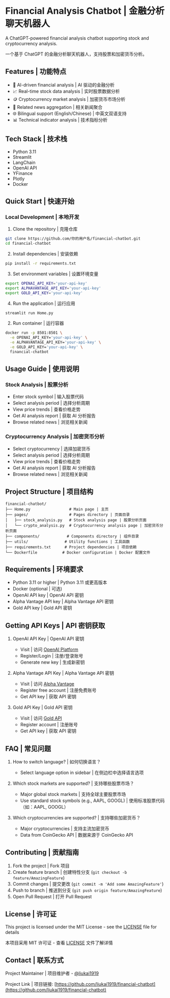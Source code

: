 # Financial Analysis Chatbot | 金融分析聊天机器人

A ChatGPT-powered financial analysis chatbot supporting stock and cryptocurrency analysis.

一个基于 ChatGPT 的金融分析聊天机器人，支持股票和加密货币分析。

## Features | 功能特点

- 🤖 AI-driven financial analysis | AI 驱动的金融分析
- 📈 Real-time stock data analysis | 实时股票数据分析
- 🪙 Cryptocurrency market analysis | 加密货币市场分析
- 📰 Related news aggregation | 相关新闻聚合
- 🌐 Bilingual support (English/Chinese) | 中英文双语支持
- 📊 Technical indicator analysis | 技术指标分析

## Tech Stack | 技术栈

- Python 3.11
- Streamlit
- LangChain
- OpenAI API
- YFinance
- Plotly
- Docker

## Quick Start | 快速开始

### Local Development | 本地开发

1. Clone the repository | 克隆仓库

```bash
git clone https://github.com/你的用户名/financial-chatbot.git
cd financial-chatbot
```

2. Install dependencies | 安装依赖

```bash
pip install -r requirements.txt
```

3. Set environment variables | 设置环境变量

```bash
export OPENAI_API_KEY='your-api-key'
export ALPHAVANTAGE_API_KEY='your-api-key'
export GOLD_API_KEY='your-api-key'
```

4. Run the application | 运行应用

```bash
streamlit run Home.py
```

2. Run container | 运行容器

```bash
docker run -p 8501:8501 \
  -e OPENAI_API_KEY='your-api-key' \
  -e ALPHAVANTAGE_API_KEY='your-api-key' \
  -e GOLD_API_KEY='your-api-key' \
  financial-chatbot
```

## Usage Guide | 使用说明

### Stock Analysis | 股票分析
- Enter stock symbol | 输入股票代码
- Select analysis period | 选择分析周期
- View price trends | 查看价格走势
- Get AI analysis report | 获取 AI 分析报告
- Browse related news | 浏览相关新闻

### Cryptocurrency Analysis | 加密货币分析
- Select cryptocurrency | 选择加密货币
- Select analysis period | 选择分析周期
- View price trends | 查看价格走势
- Get AI analysis report | 获取 AI 分析报告
- Browse related news | 浏览相关新闻

## Project Structure | 项目结构

```
financial-chatbot/
├── Home.py                 # Main page | 主页
├── pages/                  # Pages directory | 页面目录
│   ├── stock_analysis.py   # Stock analysis page | 股票分析页面
│   └── crypto_analysis.py  # Cryptocurrency analysis page | 加密货币分析页面
├── components/            # Components directory | 组件目录
├── utils/                # Utility functions | 工具函数
├── requirements.txt      # Project dependencies | 项目依赖
└── Dockerfile           # Docker configuration | Docker 配置文件
```

## Requirements | 环境要求

- Python 3.11 or higher | Python 3.11 或更高版本
- Docker (optional | 可选)
- OpenAI API key | OpenAI API 密钥
- Alpha Vantage API key | Alpha Vantage API 密钥
- Gold API key | Gold API 密钥

## Getting API Keys | API 密钥获取

1. OpenAI API Key | OpenAI API 密钥
   - Visit | 访问 [OpenAI Platform](https://platform.openai.com/)
   - Register/Login | 注册/登录账号
   - Generate new key | 生成新密钥

2. Alpha Vantage API Key | Alpha Vantage API 密钥
   - Visit | 访问 [Alpha Vantage](https://www.alphavantage.co/)
   - Register free account | 注册免费账号
   - Get API key | 获取 API 密钥

3. Gold API Key | Gold API 密钥
   - Visit | 访问 [Gold API](https://www.goldapi.io/)
   - Register account | 注册账号
   - Get API key | 获取 API 密钥

## FAQ | 常见问题

1. How to switch language? | 如何切换语言？
   - Select language option in sidebar | 在侧边栏中选择语言选项

2. Which stock markets are supported? | 支持哪些股票市场？
   - Major global stock markets | 支持全球主要股票市场
   - Use standard stock symbols (e.g., AAPL, GOOGL) | 使用标准股票代码（如：AAPL, GOOGL）

3. Which cryptocurrencies are supported? | 支持哪些加密货币？
   - Major cryptocurrencies | 支持主流加密货币
   - Data from CoinGecko API | 数据来源于 CoinGecko API

## Contributing | 贡献指南

1. Fork the project | Fork 项目
2. Create feature branch | 创建特性分支 (`git checkout -b feature/AmazingFeature`)
3. Commit changes | 提交更改 (`git commit -m 'Add some AmazingFeature'`)
4. Push to branch | 推送到分支 (`git push origin feature/AmazingFeature`)
5. Open Pull Request | 打开 Pull Request

## License | 许可证

This project is licensed under the MIT License - see the [LICENSE](LICENSE) file for details

本项目采用 MIT 许可证 - 查看 [LICENSE](LICENSE) 文件了解详情

## Contact | 联系方式

Project Maintainer | 项目维护者 - [@liukai1919](https://github.com/liukai1919)

Project Link | 项目链接: [https://github.com/liukai1919/financial-chatbot](https://github.com/liukai1919/financial-chatbot)
